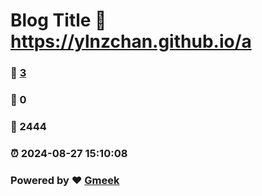 # Blog Title :link: https://ylnzchan.github.io/a 
### :page_facing_up: [3](https://ylnzchan.github.io/a/tag.html) 
### :speech_balloon: 0 
### :hibiscus: 2444 
### :alarm_clock: 2024-08-27 15:10:08 
### Powered by :heart: [Gmeek](https://github.com/Meekdai/Gmeek)
